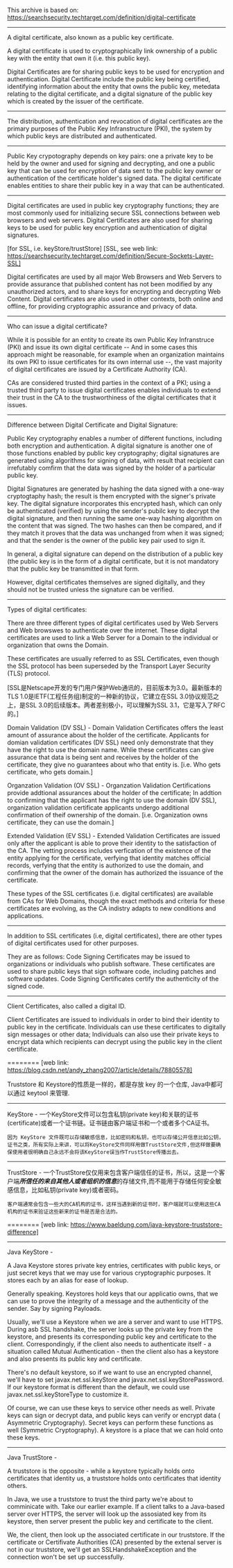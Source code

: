 This archive is based on: https://searchsecurity.techtarget.com/definition/digital-certificate

--------
A digital certificate, also known as a public key certificate.

A digital certificate is used to cryptographically link ownership of a public key with the entity that own it (i.e. this public key).

Digital Certificates are for sharing public keys to be used for encryption and authentication. Digital Certificate include the public key being certified, identifying information about the entity that owns the public key, metedata relating to the digital certificate, and a digital signature of the public key which is created by the issuer of the certificate.

--------
The distribution, authentication and revocation of digital certificates are the primary purposes of the Public Key Infranstructure (PKI), the system by which public keys are distributed and authenticated.

--------
Public Key crypotography depends on key pairs: one a private key to be held by the owner and used for signing and decrypting, and one a public key that can be used for encryption of data sent to the public key owner or authentication of the certificate holder's signed data. The digital certificate enables entities to share their public key in a way that can be authenticated.

--------
Digital certificates are used in public key cryptography functions; they are most commonly used for initializing secure SSL connections between web browsers and web servers. Digital Certificates are also used for sharing keys to be used for public key encryption and authentication of digital signatures.

[for SSL, i.e. keyStore/trustStore]
[SSL, see web link: https://searchsecurity.techtarget.com/definition/Secure-Sockets-Layer-SSL]

Digital certificates are used by all major Web Browsers and Web Servers to provide assurance that published content has not been modified by any unauthorized actors, and to share keys for encrypting and decrypting Web Content. Digital certificates are also used in other contexts, both online and offline, for providing cryptographic assurance and privacy of data.

-------
Who can issue a digital certificate?

While it is possible for an entity to create its own Public Key Infranstruce (PKI) and issue its own digital certificate -- And in some cases this approach might be reasonable, for example when an organization maintains its own PKI to issue certificates for its own internal use --, the vast majority of digital certificates are issued by a Certificate Authority (CA).

CAs are considered trusted third parties in the context of a PKI; using a trusted third party to issue digital certificates enables individuals to extend their trust in the CA to the trustworthiness of the digital certificates that it issues.

--------
Difference between Digital Certificate and Digital Signature:

Public Key cryptography enables a number of different functions, including both encryption and authentication. A digital signature is another one of those functions enabled by public key cryptography; digital signatures are generated using algorithms for signing of data, with result that recipient can irrefutably comfirm that the data was signed by the holder of a particular public key.

Digital Signatures are generated by hashing the data signed with a one-way cryptogtaphy hash; the result is them encrypted with the signer's private key. The digital signature incorporates this encrypted hash, which can only be authenticated (verified) by using the sender's pubilc key to decrypt the digital signature, and then running the same one-way hashing algorithm on the content that was signed. The two hashes can then be compared, and if they match it proves that the data was unchanged from when it was signed; and that the sender is the owner of the public key pair used to sign it.

In general, a digital signature can depend on the distribution of a public key (the public key is in the form of a digital certificate, but it is not mandatory that the public key be transmitted in that form.

However, digital certificates themselves are signed digitally, and they should not be trusted unless the signature can be verified.

--------
Types of digital certificates:

There are three different types of digital certificates used by Web Servers and Web browswes to authenticate over the internet. These digital certificates are used to link a Web Server for a Domain to the individual or organization that owns the Domain.

These certificates are usually referred to as SSL Certificates, even though the SSL protocol has been superseded by the Transport Layer Security (TLS) protocol.

[SSL是Netscape开发的专门用户保护Web通讯的，目前版本为3.0。最新版本的TLS 1.0是IETF(工程任务组)制定的一种新的协议，它建立在SSL 3.0协议规范之上，是SSL 3.0的后续版本。两者差别极小，可以理解为SSL 3.1，它是写入了RFC的。]

Domain Validation (DV SSL) - 
    Domain Validation Certificates offers the least amount of assurance about the holder of the certificate.
    Applicants for domian validation certificates  (DV SSL) need only demonstrate that they have the right to use the domain name.
    Whlie these certificates can give assurance that data is being sent and receives by the holder of the certificate, they give no guarantees about who that entity is.
    [i.e. Who gets certificate, who gets domain.]

Organzation Validation (OV SSL) -
    Organzation Validation Certifications provide addtional assurances about the holder of the certificate;
    In addtion to confirming that the applicant has the right to use the domain (DV SSL), organization validation certificate applicants undergo additional confirmation of theif ownership of the domain.
    [i.e. Organization owns certificate,  they can use the domain.]

Extended Validation (EV SSL) -
    Extended Validation Certificates are issued only after the applicant is able to prove their identity to the satisfaction of the CA.
    The vetting process includes verfication of the existence of the entity applying for the certificate, verfying that identity matches official records, verfying that the entity is authorized to use the domain, and confirming that the owner of the domain has authorized the issuance of the certificate.

These types of the SSL certificates (i.e. digital certificates) are available from CAs for Web Domains, though the exact methods and criteria for these certificates are evolving, as the CA indistry adapts to new conditions and applications.

--------
In addition to SSL certificates (i.e, digital certificates), there are other types of digital certificates used for other purposes.

They are as follows:
    Code Signing Certificates may be issued to organizations or individuals who publish software.
    These certificates are used to share public keys that sign software code, including patches and software updates.
    Code Signing Certificates certify the authenticity of the signed code.

--------
Client Certificates, also called a digital ID.

Client Certificates are issued to individuals in order to bind their identity to public key in the certificate.
Individuals can use these certificates to digitally sign messages or other data;
Individuals can also use their private keys to encrypt data which recipients can decrypt using the public key in the client certificate.






========
[web link: https://blog.csdn.net/andy_zhang2007/article/details/78805578]

Truststore 和 Keystore的性质是一样的，都是存放 key 的一个仓库, Java中都可以通过 keytool 来管理.

--------
KeyStore - 
    一个KeyStore文件可以包含私钥(private key)和关联的证书(certificate)或者一个证书链。证书链由客户端证书和一个或者多个CA证书。

    因为 KeyStore 文件既可以存储敏感信息，比如密码和私钥，也可以存储公开信息比如公钥，证书之类，所有实际上来讲，可以将KeyStore文件同样用做TrustStore文件,但这样做要确保使用者很明确自己永远不会将该KeyStore误当作TrustStore传播出去。

--------
TrustStore -
    一个TrustStore仅仅用来包含客户端信任的证书，所以，这是一个客户端***所信任的来自其他人或者组织的信息***的存储文件,而不能用于存储任何安全敏感信息，比如私钥(private key)或者密码。

    客户端通常会包含一些大的CA机构的证书，这样当遇到新的证书时，客户端就可以使用这些CA机构的证书来验证这些新来的证书是否是合法的。




========
[web link: https://www.baeldung.com/java-keystore-truststore-difference]

--------
Java KeyStore -

A Java Keystore stores private key entries, certificates with public keys, or just secret keys that we may use for various cryptographic purposes. It stores each by an alias for ease of lookup.

Generally speaking. Keystores hold keys that our applicatio owns, that we can use to prove the integrity of a message and the authenticity of the  sender. Say by signing Payloads.

Usually, we'll use a Keystore when we are a server and want to use HTTPS.
During asb SSL handshake, the server looks up the private key from the keystore, and presents its corresponding public key and certificate to the client.
Correspondingly, if the client also needs to authenticate itself - a situation called Mutual Authentication - then the client also has a keystore and also presents its public key and certificate.

There's no default keystore, so if we want to use an encrypted channel, we'll have to set javax.net.ssl.keyStore and javax.net.ssl.keyStorePassword. If our keystore format is different than the default, we could use javax.net.ssl.keyStoreType to customize it.

Of course, we can use these keys to service other needs as well.
Private keys can sign or decrypt data, and public keys can verify or encrypt data ( Asymmetric Cryptography). Secret keys can perform these functions as well (Symmetric Cryptography). A keystore is a place that we can hold onto these keys.

--------
Java TrustStore -

A truststore is the opposite - while a keystore typically holds onto certificates that identity us, a truststore holds onto certificates that identity others.

In Java, we use a truststore to trust the third party we're about to comminicate with.
Take our earlier example. If a client talks to a Java-based server over HTTPS, the server will look up the assosiated key from its keystore, then server present the public key and certificate to the client. 

We, the client, then look up the associated certificate in our truststore.
If the certificate or Certifivate Authorities (CA) presented by the extenal server is not in our truststore, we'll get an SSLHandshakeException and the connection won't be set up successfully.











































